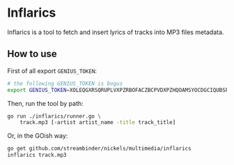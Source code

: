 # Inflarics

Inflarics is a tool to fetch and insert lyrics of tracks into MP3 files metadata.

## How to use

First of all export `GENIUS_TOKEN`:

```bash
# the following GENIUS_TOKEN is bogus
export GENIUS_TOKEN=XOLEQGXRSQRUPLVXPZRBOFACZBCPVDXPZHQOAMSYOCDGCIQUBSPLJFKNXBMJOYFL
```

Then, run the tool by path:

```bash
go run ./inflarics/runner.go \
    track.mp3 [-artist artist_name -title track_title]
```

Or, in the GOish way:

```bash
go get github.com/streambinder/nickels/multimedia/inflarics
inflarics track.mp3
```
